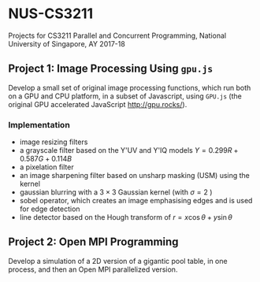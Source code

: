 # NUS-CS3211
Projects for CS3211 Parallel and Concurrent Programming, National University of Singapore, AY 2017-18

## Project 1: Image Processing Using `gpu.js`

Develop a small set of original image processing functions, which run both on a GPU and CPU
platform, in a subset of Javascript, using `GPU.js` (the original GPU accelerated JavaScript http://gpu.rocks/).

### Implementation

- image resizing filters
- a grayscale filter based on the Y'UV and Y'IQ models $Y = 0.299R + 0.587G + 0.114B$
- a pixelation filter
- an image sharpening filter based on unsharp masking (USM) using the kernel
- gaussian blurring with a $3\times 3$ Gaussian kernel (with $\sigma =2$ )
- sobel operator, which creates an image emphasising edges and is used for edge detection
- line detector based on the Hough transform of $r=x\cos\theta+y\sin\theta$ 

## Project 2: Open MPI Programming

Develop a simulation of a 2D version of a gigantic pool table, in one process, and then an Open MPI parallelized version. 
